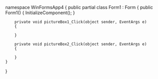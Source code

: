 namespace WinFormsApp4
{
    public partial class Form1 : Form
    {
        public Form1()
        {
            InitializeComponent();
        }

        private void pictureBox1_Click(object sender, EventArgs e)
        {

        }

        private void pictureBox2_Click(object sender, EventArgs e)
        {

        }
    }
}
